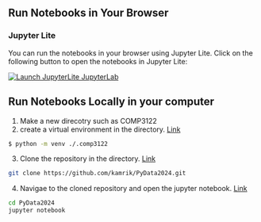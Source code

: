 ## Run Notebooks in Your Browser

### Jupyter Lite
You can run the notebooks in your browser using Jupyter Lite. Click on the following button to open the notebooks in Jupyter Lite:

[![Launch JupyterLite JupyterLab](https://img.shields.io/badge/Launch-JupyterLite-blue?logo=jupyter&logoColor=white)](https://jupyterlite.github.io/demo/lab/index.html)


## Run Notebooks Locally in your computer

1. Make a new direcotry such as COMP3122
2. create a virtual environment in the directory. [Link](setup_instruction.md)
```bash
$ python -m venv ./.comp3122
```
3. Clone the repository in the directory. [Link](../0-GitHub_Lessons/lesson_1.md)
```bash
git clone https://github.com/kamrik/PyData2024.git
```
4. Navigae to the cloned repository and open the jupyter notebook. [Link](jupyter_locally.md)
```bash
cd PyData2024
jupyter notebook
```

